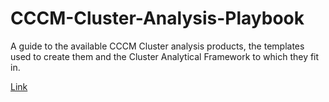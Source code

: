 # CCCM-Cluster-Analysis-Playbook

A guide to the available CCCM Cluster analysis products, the templates used to create them and the Cluster Analytical Framework to which they  fit in.

[Link](https://cccmcluster.github.io/CCCM-Cluster-Analysis-Playbook/products/)


